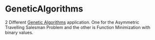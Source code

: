 # GeneticAlgorithms
2 Different <u>Genetic Algorithms</u> application. 
One for the Asymmetric Travelling Salesman Problem and the other is Function Minimization with binary values. 
